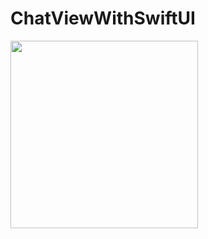 # ChatViewWithSwiftUI


<img src="https://github.com/hiroyuki0402/ChatViewWithSwiftUI/assets/88645049/891c8eb0-01f0-4837-9808-96caff4f2185" width="300">


